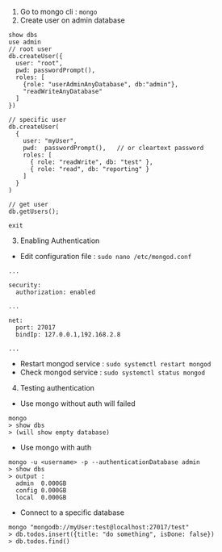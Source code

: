 1. Go to mongo cli : `mongo`
2. Create user on admin database
```
show dbs
use admin
// root user
db.createUser({
  user: "root", 
  pwd: passwordPrompt(), 
  roles: [ 
    {role: "userAdminAnyDatabase", db:"admin"}, 
    "readWriteAnyDatabase"
  ]
})

// specific user
db.createUser(
  {
    user: "myUser",
    pwd:  passwordPrompt(),   // or cleartext password
    roles: [ 
      { role: "readWrite", db: "test" },
      { role: "read", db: "reporting" } 
    ]
  }
)

// get user
db.getUsers();

exit
```
3. Enabling Authentication
- Edit configuration file : `sudo nano /etc/mongod.conf`
```
...

security:
  authorization: enabled

... 

net:
  port: 27017
  bindIp: 127.0.0.1,192.168.2.8

...
```
- Restart mongod service : `sudo systemctl restart mongod`
- Check mongod service : `sudo systemctl status mongod`

4. Testing authentication
- Use mongo without auth will failed
```
mongo
> show dbs
> (will show empty database)
``` 
- Use mongo with auth 
```
mongo -u <username> -p --authenticationDatabase admin
> show dbs
> output : 
  admin  0.000GB
  config 0.000GB
  local  0.000GB           
```

- Connect to a specific database
```
mongo "mongodb://myUser:test@localhost:27017/test"
> db.todos.insert({title: "do something", isDone: false})
> db.todos.find()
```
